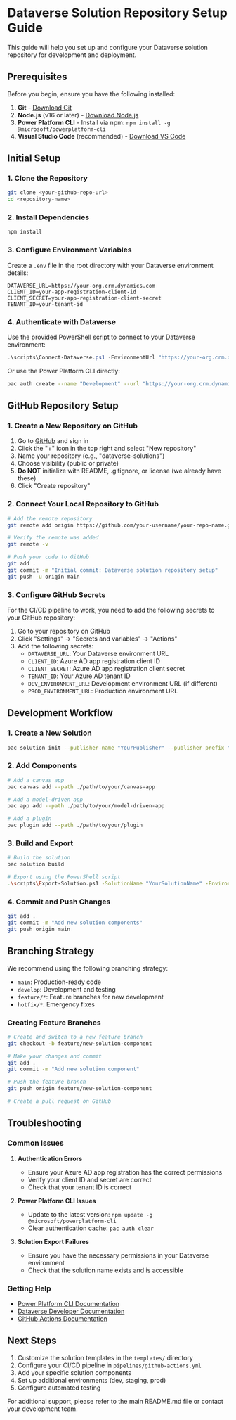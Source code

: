 # Dataverse Solution Repository Setup Guide

This guide will help you set up and configure your Dataverse solution repository for development and deployment.

## Prerequisites

Before you begin, ensure you have the following installed:

1. **Git** - [Download Git](https://git-scm.com/downloads)
2. **Node.js** (v16 or later) - [Download Node.js](https://nodejs.org/)
3. **Power Platform CLI** - Install via npm: `npm install -g @microsoft/powerplatform-cli`
4. **Visual Studio Code** (recommended) - [Download VS Code](https://code.visualstudio.com/)

## Initial Setup

### 1. Clone the Repository

```bash
git clone <your-github-repo-url>
cd <repository-name>
```

### 2. Install Dependencies

```bash
npm install
```

### 3. Configure Environment Variables

Create a `.env` file in the root directory with your Dataverse environment details:

```env
DATAVERSE_URL=https://your-org.crm.dynamics.com
CLIENT_ID=your-app-registration-client-id
CLIENT_SECRET=your-app-registration-client-secret
TENANT_ID=your-tenant-id
```

### 4. Authenticate with Dataverse

Use the provided PowerShell script to connect to your Dataverse environment:

```powershell
.\scripts\Connect-Dataverse.ps1 -EnvironmentUrl "https://your-org.crm.dynamics.com" -EnvironmentName "Development"
```

Or use the Power Platform CLI directly:

```bash
pac auth create --name "Development" --url "https://your-org.crm.dynamics.com"
```

## GitHub Repository Setup

### 1. Create a New Repository on GitHub

1. Go to [GitHub](https://github.com) and sign in
2. Click the "+" icon in the top right and select "New repository"
3. Name your repository (e.g., "dataverse-solutions")
4. Choose visibility (public or private)
5. **Do NOT** initialize with README, .gitignore, or license (we already have these)
6. Click "Create repository"

### 2. Connect Your Local Repository to GitHub

```bash
# Add the remote repository
git remote add origin https://github.com/your-username/your-repo-name.git

# Verify the remote was added
git remote -v

# Push your code to GitHub
git add .
git commit -m "Initial commit: Dataverse solution repository setup"
git push -u origin main
```

### 3. Configure GitHub Secrets

For the CI/CD pipeline to work, you need to add the following secrets to your GitHub repository:

1. Go to your repository on GitHub
2. Click "Settings" → "Secrets and variables" → "Actions"
3. Add the following secrets:
   - `DATAVERSE_URL`: Your Dataverse environment URL
   - `CLIENT_ID`: Azure AD app registration client ID
   - `CLIENT_SECRET`: Azure AD app registration client secret
   - `TENANT_ID`: Your Azure AD tenant ID
   - `DEV_ENVIRONMENT_URL`: Development environment URL (if different)
   - `PROD_ENVIRONMENT_URL`: Production environment URL

## Development Workflow

### 1. Create a New Solution

```bash
pac solution init --publisher-name "YourPublisher" --publisher-prefix "yp"
```

### 2. Add Components

```bash
# Add a canvas app
pac canvas add --path ./path/to/your/canvas-app

# Add a model-driven app
pac app add --path ./path/to/your/model-driven-app

# Add a plugin
pac plugin add --path ./path/to/your/plugin
```

### 3. Build and Export

```bash
# Build the solution
pac solution build

# Export using the PowerShell script
.\scripts\Export-Solution.ps1 -SolutionName "YourSolutionName" -EnvironmentName "Development"
```

### 4. Commit and Push Changes

```bash
git add .
git commit -m "Add new solution components"
git push origin main
```

## Branching Strategy

We recommend using the following branching strategy:

- `main`: Production-ready code
- `develop`: Development and testing
- `feature/*`: Feature branches for new development
- `hotfix/*`: Emergency fixes

### Creating Feature Branches

```bash
# Create and switch to a new feature branch
git checkout -b feature/new-solution-component

# Make your changes and commit
git add .
git commit -m "Add new solution component"

# Push the feature branch
git push origin feature/new-solution-component

# Create a pull request on GitHub
```

## Troubleshooting

### Common Issues

1. **Authentication Errors**
   - Ensure your Azure AD app registration has the correct permissions
   - Verify your client ID and secret are correct
   - Check that your tenant ID is correct

2. **Power Platform CLI Issues**
   - Update to the latest version: `npm update -g @microsoft/powerplatform-cli`
   - Clear authentication cache: `pac auth clear`

3. **Solution Export Failures**
   - Ensure you have the necessary permissions in your Dataverse environment
   - Check that the solution name exists and is accessible

### Getting Help

- [Power Platform CLI Documentation](https://docs.microsoft.com/en-us/power-platform/developer/cli/introduction)
- [Dataverse Developer Documentation](https://docs.microsoft.com/en-us/power-apps/developer/data-platform/)
- [GitHub Actions Documentation](https://docs.github.com/en/actions)

## Next Steps

1. Customize the solution templates in the `templates/` directory
2. Configure your CI/CD pipeline in `pipelines/github-actions.yml`
3. Add your specific solution components
4. Set up additional environments (dev, staging, prod)
5. Configure automated testing

For additional support, please refer to the main README.md file or contact your development team.
